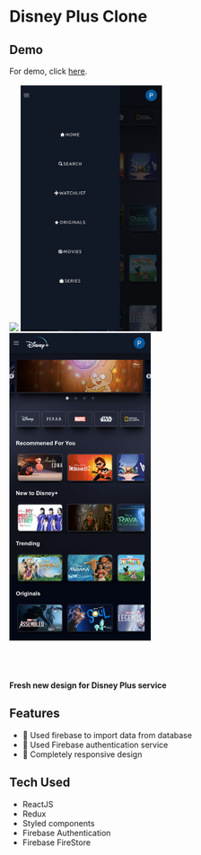 # Disney Plus Clone

## Demo

For demo, click <a href="https://disney-plus-f5746.firebaseapp.com/home" target="_blank">here</a>.
<br />
<br />
<img src="screenshots/screenshot4.png">
<span>
<img src="screenshots/screenshot2.png" width="50%">
<img src="screenshots/screenshot3.png" width="50%">
</span>

<br />
<br />

#### Fresh new design for Disney Plus service

## Features
- 📌 Used firebase to import data from database
- 📌 Used Firebase authentication service
- 📌 Completely responsive design

## Tech Used
- ReactJS
- Redux
- Styled components
- Firebase Authentication
- Firebase FireStore



